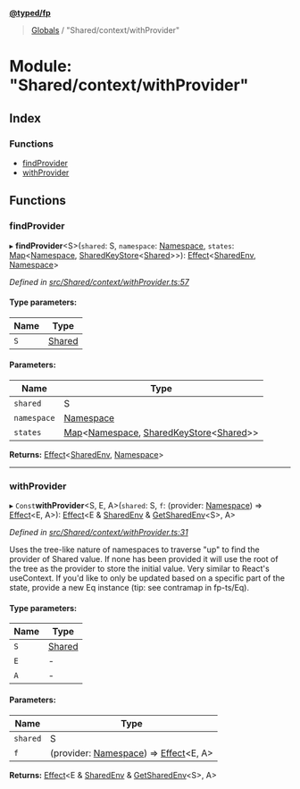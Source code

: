**[@typed/fp](../README.md)**

> [Globals](../globals.md) / "Shared/context/withProvider"

# Module: "Shared/context/withProvider"

## Index

### Functions

* [findProvider](_shared_context_withprovider_.md#findprovider)
* [withProvider](_shared_context_withprovider_.md#withprovider)

## Functions

### findProvider

▸ **findProvider**\<S>(`shared`: S, `namespace`: [Namespace](_shared_core_model_namespace_.namespace.md), `states`: [Map](../interfaces/_shared_core_model_sharedkeystore_.sharedkeystore.md#map)\<[Namespace](_shared_core_model_namespace_.namespace.md), [SharedKeyStore](../interfaces/_shared_core_model_sharedkeystore_.sharedkeystore.md)\<[Shared](_shared_core_model_shared_.shared.md)>>): [Effect](_effect_effect_.effect.md)\<[SharedEnv](../interfaces/_shared_core_services_sharedenv_.sharedenv.md), [Namespace](_shared_core_model_namespace_.namespace.md)>

*Defined in [src/Shared/context/withProvider.ts:57](https://github.com/TylorS/typed-fp/blob/f27ba3e/src/Shared/context/withProvider.ts#L57)*

#### Type parameters:

Name | Type |
------ | ------ |
`S` | [Shared](_shared_core_model_shared_.shared.md) |

#### Parameters:

Name | Type |
------ | ------ |
`shared` | S |
`namespace` | [Namespace](_shared_core_model_namespace_.namespace.md) |
`states` | [Map](../interfaces/_shared_core_model_sharedkeystore_.sharedkeystore.md#map)\<[Namespace](_shared_core_model_namespace_.namespace.md), [SharedKeyStore](../interfaces/_shared_core_model_sharedkeystore_.sharedkeystore.md)\<[Shared](_shared_core_model_shared_.shared.md)>> |

**Returns:** [Effect](_effect_effect_.effect.md)\<[SharedEnv](../interfaces/_shared_core_services_sharedenv_.sharedenv.md), [Namespace](_shared_core_model_namespace_.namespace.md)>

___

### withProvider

▸ `Const`**withProvider**\<S, E, A>(`shared`: S, `f`: (provider: [Namespace](_shared_core_model_namespace_.namespace.md)) => [Effect](_effect_effect_.effect.md)\<E, A>): [Effect](_effect_effect_.effect.md)\<E & [SharedEnv](../interfaces/_shared_core_services_sharedenv_.sharedenv.md) & [GetSharedEnv](_shared_core_model_shared_.md#getsharedenv)\<S>, A>

*Defined in [src/Shared/context/withProvider.ts:31](https://github.com/TylorS/typed-fp/blob/f27ba3e/src/Shared/context/withProvider.ts#L31)*

Uses the tree-like nature of namespaces to traverse "up"
to find the provider of Shared value. If none has been provided
it will use the root of the tree as the provider to store
the initial value. Very similar to React's useContext. If you'd
like to only be updated based on a specific part of the state, provide
a new Eq instance (tip: see contramap in fp-ts/Eq).

#### Type parameters:

Name | Type |
------ | ------ |
`S` | [Shared](_shared_core_model_shared_.shared.md) |
`E` | - |
`A` | - |

#### Parameters:

Name | Type |
------ | ------ |
`shared` | S |
`f` | (provider: [Namespace](_shared_core_model_namespace_.namespace.md)) => [Effect](_effect_effect_.effect.md)\<E, A> |

**Returns:** [Effect](_effect_effect_.effect.md)\<E & [SharedEnv](../interfaces/_shared_core_services_sharedenv_.sharedenv.md) & [GetSharedEnv](_shared_core_model_shared_.md#getsharedenv)\<S>, A>
